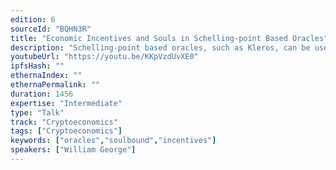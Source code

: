 ```yaml
---
edition: 6
sourceId: "BQHN3R"
title: "Economic Incentives and Souls in Schelling-point Based Oracles"
description: "Schelling-point based oracles, such as Kleros, can be used to attribute soulbound tokens (SBTs) to individuals based on subjective evaluations of their backgrounds and expertise. Moreover, mechanisms using SBTs can complement economic incentives in such oracles; for example, an SBT-conscious random selection process can determine the voters on a given question. We will focus on how the interplay of economic and social elements in such systems can be designed to maximize resistance to attacks."
youtubeUrl: "https://youtu.be/KKpVzdUvXE0"
ipfsHash: ""
ethernaIndex: ""
ethernaPermalink: ""
duration: 1456
expertise: "Intermediate"
type: "Talk"
track: "Cryptoeconomics"
tags: ["Cryptoeconomics"]
keywords: ["oracles","soulbound","incentives"]
speakers: ["William George"]
---
```


